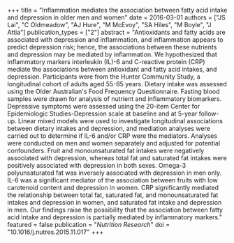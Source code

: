 +++
title = "Inflammation mediates the association between fatty acid intake and depression in older men and women"
date = 2016-03-01
authors = ["JS Lai", "C Oldmeadow", "AJ Hure", "M McEvoy", "SA Hiles", "M Boyle", "J Attia"]
publication_types = ["2"]
abstract = "Antioxidants and fatty acids are associated with depression and inflammation, and inflammation appears to predict depression risk; hence, the associations between these nutrients and depression may be mediated by inflammation. We hypothesized that inflammatory markers interleukin (IL)-6 and C-reactive protein (CRP) mediate the associations between antioxidant and fatty acid intakes, and depression. Participants were from the Hunter Community Study, a longitudinal cohort of adults aged 55-85 years. Dietary intake was assessed using the Older Australian's Food Frequency Questionnaire. Fasting blood samples were drawn for analysis of nutrient and inflammatory biomarkers. Depressive symptoms were assessed using the 20-item Center for Epidemiologic Studies-Depression scale at baseline and at 5-year follow-up. Linear mixed models were used to investigate longitudinal associations between dietary intakes and depression, and mediation analyses were carried out to determine if IL-6 and/or CRP were the mediators. Analyses were conducted on men and women separately and adjusted for potential confounders. Fruit and monounsaturated fat intakes were negatively associated with depression, whereas total fat and saturated fat intakes were positively associated with depression in both sexes. Omega-3 polyunsaturated fat was inversely associated with depression in men only. IL-6 was a significant mediator of the association between fruits with low carotenoid content and depression in women. CRP significantly mediated the relationship between total fat, saturated fat, and monounsaturated fat intakes and depression in women, and saturated fat intake and depression in men. Our findings raise the possibility that the association between fatty acid intake and depression is partially mediated by inflammatory markers."
featured = false
publication = "*Nutrition Research*"
doi = "10.1016/j.nutres.2015.11.017"
+++

